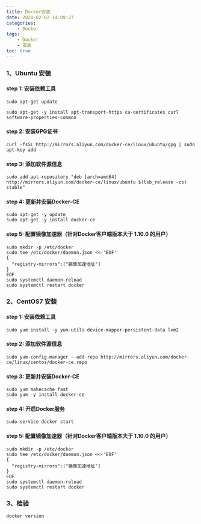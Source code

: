 ```yaml
---
title: Docker安装
date: 2020-02-02 14:09:27
categories:
	- Docker
tags: 
	- Docker
	- 安装
toc: true
---
```




### 1、Ubuntu 安装
#### step 1: 安装依赖工具
```
sudo apt-get update

sudo apt-get -y install apt-transport-https ca-certificates curl software-properties-common
```
#### step 2: 安装GPG证书
```
curl -fsSL http://mirrors.aliyun.com/docker-ce/linux/ubuntu/gpg | sudo apt-key add -
```
#### step 3: 添加软件源信息
```
sudo add-apt-repository "deb [arch=amd64] http://mirrors.aliyun.com/docker-ce/linux/ubuntu $(lsb_release -cs) stable"
```
#### step 4: 更新并安装Docker-CE
```
sudo apt-get -y update
sudo apt-get -y install docker-ce
```
#### step 5: 配置镜像加速器（针对Docker客户端版本大于 1.10.0 的用户）
```
sudo mkdir -p /etc/docker 
sudo tee /etc/docker/daemon.json <<-'EOF' 
{ 
  "registry-mirrors":["镜像加速地址"] 
} 
EOF 
sudo systemctl daemon-reload 
sudo systemctl restart docker
```



### 2、CentOS7 安装

#### step 1: 安装依赖工具
```
sudo yum install -y yum-utils device-mapper-persistent-data lvm2
```
#### step 2: 添加软件源信息
```
sudo yum-config-manager --add-repo http://mirrors.aliyun.com/docker-ce/linux/centos/docker-ce.repo
```
#### step 3: 更新并安装Docker-CE
```
sudo yum makecache fast
sudo yum -y install docker-ce
```
#### step 4: 开启Docker服务
```
sudo service docker start
```
#### step 5: 配置镜像加速器（针对Docker客户端版本大于 1.10.0 的用户）
```
sudo mkdir -p /etc/docker 
sudo tee /etc/docker/daemon.json <<-'EOF' 
{ 
  "registry-mirrors":["镜像加速地址"] 
} 
EOF 
sudo systemctl daemon-reload 
sudo systemctl restart docker
```



### 3、检验

```
docker version
```
